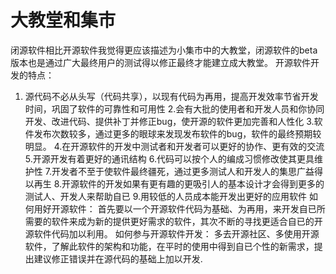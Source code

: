 大教堂和集市
========
闭源软件相比开源软件我觉得更应该描述为小集市中的大教堂，闭源软件的beta版本也是通过广大最终用户的测试得以修正最终才能建立成大教堂。
开源软件开发的特点：
1. 源代码不必从头写（代码共享），以现有代码为再用，提高开发效率节省开发时间，巩固了软件的可靠性和可用性
2.会有大批的使用者和开发人员和你协同开发、改进代码、提供补丁并修正bug，使开源的软件更加完善和人性化
3.软件发布次数较多，通过更多的眼球来发现发布软件的bug，软件的最终预期较明显。
4.在开源软件的开发中测试者和开发者可以更好的协作、更有效的交流
5.开源开发有着更好的通讯结构
6.代码可以按个人的编成习惯修改使其更具维护性
7.开发者不至于使软件最终疆死，通过更多测试人和开发人的集思广益得以再生
8.开源软件的开发如果有更有趣的更吸引人的基本设计才会得到更多的测试人、开发人来帮助自已
9.用较低的人员成本能开发出更好的应用软件
如何用好开源软件：
首先要以一个开源软件代码为基础、为再用，来开发自已所需要的软件来成为新的提供更好需求的软件，其次不断的寻找更适合自已的开源软件代码加以利用。
如何参与开源软件开发：
多去开源社区、多使用开源软件，了解此软件的架构和功能，在平时的使用中得到自已个性的新需求，提出建议修正错误并在源代码的基础上加以开发.
